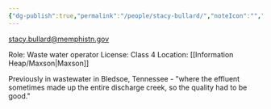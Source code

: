 ```yaml
---
{"dg-publish":true,"permalink":"/people/stacy-bullard/","noteIcon":"","created":"2025-05-20T10:31:33.746-05:00"}
---
```


stacy.bullard@memphistn.gov

Role: Waste water operator
License: Class 4 
Location: [[Information Heap/Maxson\|Maxson]]

Previously in wastewater in Bledsoe, Tennessee - "where the effluent sometimes made up the entire discharge creek, so the quality had to be good."

